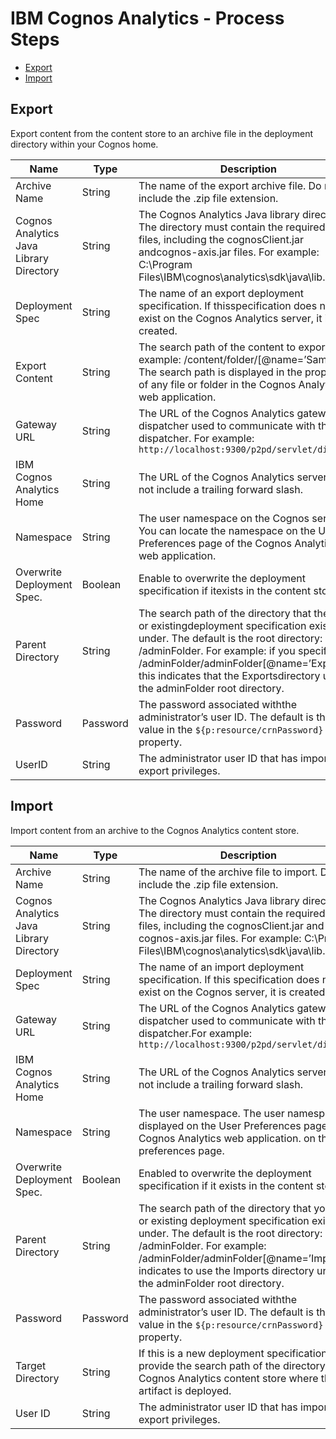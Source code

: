 
# IBM Cognos Analytics - Process Steps

* [Export](#export)
* [Import](#import)


## Export

Export content from the content store to an archive file in the deployment directory within your Cognos home.



| Name | Type | Description                                                                                                          | Required |
| ---- | ---- | -------------------------------------------------------------------------------------------------------------------- | -------- |
| Archive Name | String | The name of the export archive file. Do not include the .zip file extension. | Yes |
| Cognos Analytics Java Library Directory | String | The Cognos Analytics Java library directory. The directory must contain the required JAR files, including the cognosClient.jar andcognos-axis.jar files. For example: C:\Program Files\IBM\cognos\analytics\sdk\java\lib. | Yes |
| Deployment Spec | String | The name of an export deployment specification. If thisspecification does not exist on the Cognos Analytics server, it is be created. | Yes |
| Export Content | String | The search path of the content to export. For example: /content/folder/[@name=’Samples’]. The search path is displayed in the properties of any file or folder in the Cognos Analytics web application. | Yes |
| Gateway URL | String | The URL of the Cognos Analytics gateway or dispatcher used to communicate with the dispatcher. For example: `http://localhost:9300/p2pd/servlet/dispatch` | Yes |
| IBM Cognos Analytics Home | String | The URL of the Cognos Analytics server. Do not include a trailing forward slash. | Yes |
| Namespace | String | The user namespace on the Cognos server. You can locate the namespace on the User Preferences page of the Cognos Analytics web application. | Yes |
| Overwrite Deployment Spec. | Boolean | Enable to overwrite the deployment specification if itexists in the content store. | No |
| Parent Directory | String | The search path of the directory that the new or existingdeployment specification exists under. The default is the root directory: /adminFolder. For example: if you specify /adminFolder/adminFolder[@name=’Exports’], this indicates that the Exportsdirectory under the adminFolder root directory. | No |
| Password | Password | The password associated withthe administrator’s user ID. The default is the value in the ``${p:resource/crnPassword}`` property. | Yes |
| UserID | String | The administrator user ID that has import and export privileges. | Yes |

## Import

Import content from an archive to the Cognos Analytics content store.


| Name | Type | Description                                                                                                          | Required |
| ---- | ---- | -------------------------------------------------------------------------------------------------------------------- | -------- |
| Archive Name | String | The name of the archive file to import. Do not include the .zip file extension. | Yes |
| Cognos Analytics Java Library Directory | String | The Cognos Analytics Java library directory. The directory must contain the required JAR files, including the cognosClient.jar and cognos-axis.jar files. For example: C:\Program Files\IBM\cognos\analytics\sdk\java\lib. | Yes |
| Deployment Spec | String | The name of an import deployment specification. If this specification does not exist on the Cognos server, it is created. | Yes |
| Gateway URL | String | The URL of the Cognos Analytics gateway or dispatcher used to communicate with the dispatcher.For example: `http://localhost:9300/p2pd/servlet/dispatch` | Yes |
| IBM Cognos Analytics Home | String | The URL of the Cognos Analytics server. Do not include a trailing forward slash. | Yes |
| Namespace | String | The user namespace. The user namespace is displayed on the User Preferences page of the Cognos Analytics web application. on the user preferences page. | Yes |
| Overwrite Deployment Spec. | Boolean | Enabled to overwrite the deployment specification if it exists in the content store. | No |
| Parent Directory | String | The search path of the directory that your new or existing deployment specification exists under. The default is the root directory: /adminFolder. For example: /adminFolder/adminFolder[@name=’Imports’], indicates to use the Imports directory under the adminFolder root directory. | No |
| Password | Password | The password associated withthe administrator’s user ID. The default is the value in the ``${p:resource/crnPassword}`` property. | Yes |
| Target Directory | String | If this is a new deployment specification, provide the search path of the directory in the Cognos Analytics content store where the artifact is deployed. | No |
| User ID | String | The administrator user ID that has import and export privileges. | Yes |


